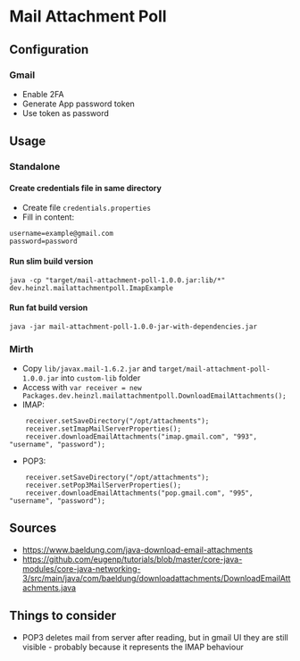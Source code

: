 # Mail Attachment Poll

## Configuration

### Gmail

- Enable 2FA
- Generate App password token
- Use token as password

## Usage

### Standalone

#### Create credentials file in same directory

- Create file `credentials.properties`
- Fill in content:

```
username=example@gmail.com
password=password
```

#### Run slim build version

`java -cp "target/mail-attachment-poll-1.0.0.jar:lib/*" dev.heinzl.mailattachmentpoll.ImapExample`

#### Run fat build version

`java -jar mail-attachment-poll-1.0.0-jar-with-dependencies.jar`

### Mirth

- Copy `lib/javax.mail-1.6.2.jar` and `target/mail-attachment-poll-1.0.0.jar` into `custom-lib` folder
- Access with `var receiver = new Packages.dev.heinzl.mailattachmentpoll.DownloadEmailAttachments();`
- IMAP:

```
    receiver.setSaveDirectory("/opt/attachments");
    receiver.setImapMailServerProperties();
    receiver.downloadEmailAttachments("imap.gmail.com", "993", "username", "password");
```

- POP3:

```
    receiver.setSaveDirectory("/opt/attachments");
    receiver.setPop3MailServerProperties();
    receiver.downloadEmailAttachments("pop.gmail.com", "995", "username", "password");
```

## Sources

- https://www.baeldung.com/java-download-email-attachments
- https://github.com/eugenp/tutorials/blob/master/core-java-modules/core-java-networking-3/src/main/java/com/baeldung/downloadattachments/DownloadEmailAttachments.java

## Things to consider

- POP3 deletes mail from server after reading, but in gmail UI they are still visible - probably because it represents the IMAP behaviour

